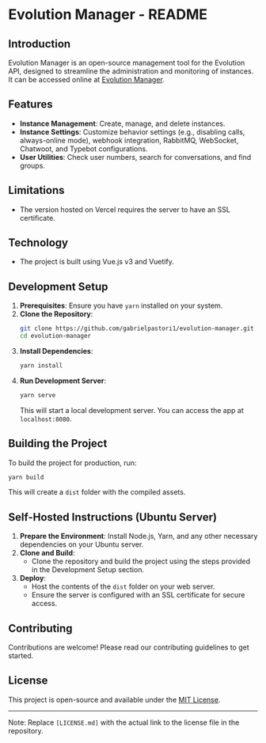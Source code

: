 # Evolution Manager - README

## Introduction
Evolution Manager is an open-source management tool for the Evolution API, designed to streamline the administration and monitoring of instances. It can be accessed online at [Evolution Manager](https://github.com/gabrielpastori1/evolution-manager).

## Features
- **Instance Management**: Create, manage, and delete instances.
- **Instance Settings**: Customize behavior settings (e.g., disabling calls, always-online mode), webhook integration, RabbitMQ, WebSocket, Chatwoot, and Typebot configurations.
- **User Utilities**: Check user numbers, search for conversations, and find groups.

## Limitations
- The version hosted on Vercel requires the server to have an SSL certificate.

## Technology
- The project is built using Vue.js v3 and Vuetify.

## Development Setup
1. **Prerequisites**: Ensure you have `yarn` installed on your system.
2. **Clone the Repository**:
   ```bash
   git clone https://github.com/gabrielpastori1/evolution-manager.git
   cd evolution-manager
   ```
3. **Install Dependencies**:
   ```bash
   yarn install
   ```
4. **Run Development Server**:
   ```bash
   yarn serve
   ```
   This will start a local development server. You can access the app at `localhost:8080`.

## Building the Project
To build the project for production, run:
```bash
yarn build
```
This will create a `dist` folder with the compiled assets.

## Self-Hosted Instructions (Ubuntu Server)
1. **Prepare the Environment**: Install Node.js, Yarn, and any other necessary dependencies on your Ubuntu server.
2. **Clone and Build**:
   - Clone the repository and build the project using the steps provided in the Development Setup section.
3. **Deploy**:
   - Host the contents of the `dist` folder on your web server.
   - Ensure the server is configured with an SSL certificate for secure access.

## Contributing
Contributions are welcome! Please read our contributing guidelines to get started.

## License
This project is open-source and available under the [MIT License](LICENSE.md).

---

Note: Replace `[LICENSE.md]` with the actual link to the license file in the repository.
